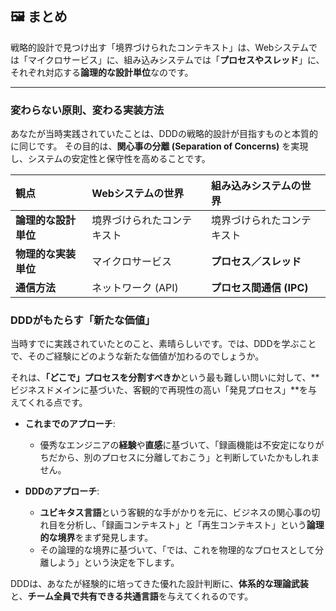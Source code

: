 ## 🖼️ まとめ

戦略的設計で見つけ出す「境界づけられたコンテキスト」は、Webシステムでは「マイクロサービス」に、組み込みシステムでは「**プロセスやスレッド**」に、それぞれ対応する**論理的な設計単位**なのです。

***
### 変わらない原則、変わる実装方法

あなたが当時実践されていたことは、DDDの戦略的設計が目指すものと本質的に同じです。
その目的は、**関心事の分離 (Separation of Concerns)** を実現し、システムの安定性と保守性を高めることです。

| 観点 | Webシステムの世界 | 組み込みシステムの世界 |
| :--- | :--- | :--- |
| **論理的な設計単位** | 境界づけられたコンテキスト | 境界づけられたコンテキスト |
| **物理的な実装単位** | マイクロサービス | **プロセス／スレッド** |
| **通信方法** | ネットワーク (API) | **プロセス間通信 (IPC)** |



### DDDがもたらす「新たな価値」

当時すでに実践されていたとのこと、素晴らしいです。では、DDDを学ぶことで、そのご経験にどのような新たな価値が加わるのでしょうか。

それは、**「どこで」プロセスを分割すべきか**という最も難しい問いに対して、**ビジネスドメインに基づいた、客観的で再現性の高い「発見プロセス」**を与えてくれる点です。

* **これまでのアプローチ**:
    * 優秀なエンジニアの**経験**や**直感**に基づいて、「録画機能は不安定になりがちだから、別のプロセスに分離しておこう」と判断していたかもしれません。

* **DDDのアプローチ**:
    * **ユビキタス言語**という客観的な手がかりを元に、ビジネスの関心事の切れ目を分析し、「録画コンテキスト」と「再生コンテキスト」という**論理的な境界**をまず発見します。
    * その論理的な境界に基づいて、「では、これを物理的なプロセスとして分離しよう」という決定を下します。

DDDは、あなたが経験的に培ってきた優れた設計判断に、**体系的な理論武装**と、**チーム全員で共有できる共通言語**を与えてくれるのです。